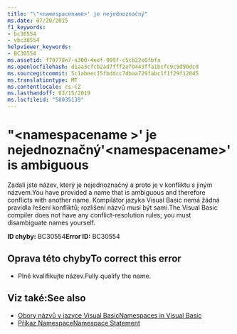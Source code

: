 ```yaml
---
title: "\"<namespacename>' je nejednoznačný"
ms.date: 07/20/2015
f1_keywords:
- bc30554
- vbc30554
helpviewer_keywords:
- BC30554
ms.assetid: f79778e7-a300-4eef-999f-c5cb22e0fbfa
ms.openlocfilehash: d1aa3cfcb2ad7fff2ef0443ffa1bcfc9c9d90dc0
ms.sourcegitcommit: 5c1abeec15fbddcc7dbaa729fabc1f1f29f12045
ms.translationtype: MT
ms.contentlocale: cs-CZ
ms.lasthandoff: 03/15/2019
ms.locfileid: "58035139"
---
```

# <a name="namespacename-is-ambiguous"></a><span data-ttu-id="775e8-102">"\<namespacename >' je nejednoznačný</span><span class="sxs-lookup"><span data-stu-id="775e8-102">'\<namespacename>' is ambiguous</span></span>
<span data-ttu-id="775e8-103">Zadali jste název, který je nejednoznačný a proto je v konfliktu s jiným názvem.</span><span class="sxs-lookup"><span data-stu-id="775e8-103">You have provided a name that is ambiguous and therefore conflicts with another name.</span></span> <span data-ttu-id="775e8-104">Kompilátor jazyka Visual Basic nemá žádná pravidla řešení konfliktů; rozlišení názvů musí být sami.</span><span class="sxs-lookup"><span data-stu-id="775e8-104">The Visual Basic compiler does not have any conflict-resolution rules; you must disambiguate names yourself.</span></span>  
  
 <span data-ttu-id="775e8-105">**ID chyby:** BC30554</span><span class="sxs-lookup"><span data-stu-id="775e8-105">**Error ID:** BC30554</span></span>  
  
## <a name="to-correct-this-error"></a><span data-ttu-id="775e8-106">Oprava této chyby</span><span class="sxs-lookup"><span data-stu-id="775e8-106">To correct this error</span></span>  
  
-   <span data-ttu-id="775e8-107">Plně kvalifikujte název.</span><span class="sxs-lookup"><span data-stu-id="775e8-107">Fully qualify the name.</span></span>  
  
## <a name="see-also"></a><span data-ttu-id="775e8-108">Viz také:</span><span class="sxs-lookup"><span data-stu-id="775e8-108">See also</span></span>

- [<span data-ttu-id="775e8-109">Obory názvů v jazyce Visual Basic</span><span class="sxs-lookup"><span data-stu-id="775e8-109">Namespaces in Visual Basic</span></span>](../../visual-basic/programming-guide/program-structure/namespaces.md)
- [<span data-ttu-id="775e8-110">Příkaz Namespace</span><span class="sxs-lookup"><span data-stu-id="775e8-110">Namespace Statement</span></span>](../../visual-basic/language-reference/statements/namespace-statement.md)
